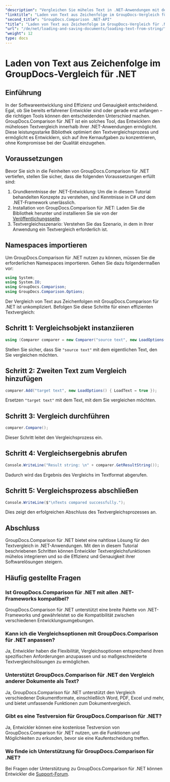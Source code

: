 ```yaml
---
"description": "Vergleichen Sie mühelos Text in .NET-Anwendungen mit der Bibliothek GroupDocs.Comparison. Steigern Sie Effizienz und Genauigkeit durch nahtlose Integration."
"linktitle": "Laden von Text aus Zeichenfolge im GroupDocs-Vergleich für .NET"
"second_title": "GroupDocs.Comparison .NET-API"
"title": "Laden von Text aus Zeichenfolge im GroupDocs-Vergleich für .NET"
"url": "/de/net/loading-and-saving-documents/loading-text-from-string/"
"weight": 12
type: docs
---
```

# Laden von Text aus Zeichenfolge im GroupDocs-Vergleich für .NET

## Einführung
In der Softwareentwicklung sind Effizienz und Genauigkeit entscheidend. Egal, ob Sie bereits erfahrener Entwickler sind oder gerade erst anfangen – die richtigen Tools können den entscheidenden Unterschied machen. GroupDocs.Comparison für .NET ist ein solches Tool, das Entwicklern den mühelosen Textvergleich innerhalb ihrer .NET-Anwendungen ermöglicht. Diese leistungsstarke Bibliothek optimiert den Textvergleichsprozess und ermöglicht es Entwicklern, sich auf ihre Kernaufgaben zu konzentrieren, ohne Kompromisse bei der Qualität einzugehen.
## Voraussetzungen
Bevor Sie sich in die Feinheiten von GroupDocs.Comparison für .NET vertiefen, stellen Sie sicher, dass die folgenden Voraussetzungen erfüllt sind:
1. Grundkenntnisse der .NET-Entwicklung: Um die in diesem Tutorial behandelten Konzepte zu verstehen, sind Kenntnisse in C# und dem .NET-Framework unerlässlich.
2. Installation von GroupDocs.Comparison für .NET: Laden Sie die Bibliothek herunter und installieren Sie sie von der [Veröffentlichungsseite](https://releases.groupdocs.com/comparison/net/).
3. Textvergleichsszenario: Verstehen Sie das Szenario, in dem in Ihrer Anwendung ein Textvergleich erforderlich ist.

## Namespaces importieren
Um GroupDocs.Comparison für .NET nutzen zu können, müssen Sie die erforderlichen Namespaces importieren. Gehen Sie dazu folgendermaßen vor:

```csharp
using System;
using System.IO;
using GroupDocs.Comparison;
using GroupDocs.Comparison.Options;
```
Der Vergleich von Text aus Zeichenfolgen mit GroupDocs.Comparison für .NET ist unkompliziert. Befolgen Sie diese Schritte für einen effizienten Textvergleich:
## Schritt 1: Vergleichsobjekt instanziieren
```csharp
using (Comparer comparer = new Comparer("source text", new LoadOptions() { LoadText = true }))
```
Stellen Sie sicher, dass Sie `"source text"` mit dem eigentlichen Text, den Sie vergleichen möchten.
## Schritt 2: Zweiten Text zum Vergleich hinzufügen
```csharp
comparer.Add("target text", new LoadOptions() { LoadText = true });
```
Ersetzen `"target text"` mit dem Text, mit dem Sie vergleichen möchten.
## Schritt 3: Vergleich durchführen
```csharp
comparer.Compare();
```
Dieser Schritt leitet den Vergleichsprozess ein.
## Schritt 4: Vergleichsergebnis abrufen
```csharp
Console.WriteLine("Result string: \n" + comparer.GetResultString());
```
Dadurch wird das Ergebnis des Vergleichs im Textformat abgerufen.
## Schritt 5: Vergleichsprozess abschließen
```csharp
Console.WriteLine($"\nTexts compared successfully.");
```
Dies zeigt den erfolgreichen Abschluss des Textvergleichsprozesses an.

## Abschluss
GroupDocs.Comparison für .NET bietet eine nahtlose Lösung für den Textvergleich in .NET-Anwendungen. Mit den in diesem Tutorial beschriebenen Schritten können Entwickler Textvergleichsfunktionen mühelos integrieren und so die Effizienz und Genauigkeit ihrer Softwarelösungen steigern.
## Häufig gestellte Fragen
### Ist GroupDocs.Comparison für .NET mit allen .NET-Frameworks kompatibel?
GroupDocs.Comparison für .NET unterstützt eine breite Palette von .NET-Frameworks und gewährleistet so die Kompatibilität zwischen verschiedenen Entwicklungsumgebungen.
### Kann ich die Vergleichsoptionen mit GroupDocs.Comparison für .NET anpassen?
Ja, Entwickler haben die Flexibilität, Vergleichsoptionen entsprechend ihren spezifischen Anforderungen anzupassen und so maßgeschneiderte Textvergleichslösungen zu ermöglichen.
### Unterstützt GroupDocs.Comparison für .NET den Vergleich anderer Dokumente als Text?
Ja, GroupDocs.Comparison für .NET unterstützt den Vergleich verschiedener Dokumentformate, einschließlich Word, PDF, Excel und mehr, und bietet umfassende Funktionen zum Dokumentvergleich.
### Gibt es eine Testversion für GroupDocs.Comparison für .NET?
Ja, Entwickler können eine kostenlose Testversion von GroupDocs.Comparison für .NET nutzen, um die Funktionen und Möglichkeiten zu erkunden, bevor sie eine Kaufentscheidung treffen.
### Wo finde ich Unterstützung für GroupDocs.Comparison für .NET?
Bei Fragen oder Unterstützung zu GroupDocs.Comparison für .NET können Entwickler die [Support-Forum](https://forum.groupdocs.com/c/comparison/12).